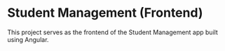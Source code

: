 # Student Management (Frontend)

This project serves as the frontend of the Student Management app built using Angular.